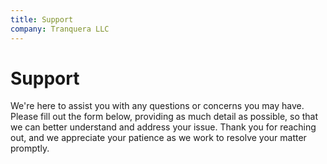 ```yaml
---
title: Support
company: Tranquera LLC
---
```


# Support

We're here to assist you with any questions or concerns you may have. Please fill out the form below, providing as much detail as possible, so that we can better understand and address your issue. Thank you for reaching out, and we appreciate your patience as we work to resolve your matter promptly.
